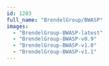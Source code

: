 ```yaml
---
id: 1203
full_name: "BrendelGroup/BWASP"
images: 
  - "BrendelGroup-BWASP-latest"
  - "BrendelGroup-BWASP-v0.9"
  - "BrendelGroup-BWASP-v1.0"
  - "BrendelGroup-BWASP-v1.1"
---
```

